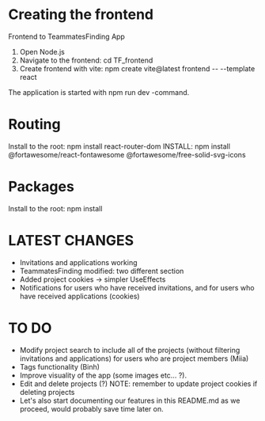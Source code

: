 # Creating the frontend
Frontend to TeammatesFinding App

1. Open Node.js
2. Navigate to the frontend: cd TF_frontend
3. Create frontend with vite: npm create vite@latest frontend -- --template react

The application is started with npm run dev -command.

# Routing 
Install to the root: npm install react-router-dom
INSTALL: npm install @fortawesome/react-fontawesome @fortawesome/free-solid-svg-icons

# Packages
Install to the root: npm install

# LATEST CHANGES 
- Invitations and applications working
- TeammatesFinding modified: two different section
- Added project cookies -> simpler UseEffects 
- Notifications for users who have received invitations, and for users who have received applications (cookies)

# TO DO
- Modify project search to include all of the projects (without filtering invitations and applications) for users who are project members (Miia)
- Tags functionality (Binh)
- Improve visuality of the app (some images etc... ?).
- Edit and delete projects (?) NOTE: remember to update project cookies if deleting projects
- Let's also start documenting our features in this README.md as we proceed, would probably save time later on.

